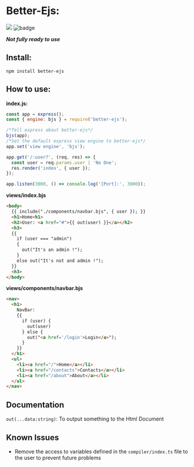 # Better-Ejs:

![](https://img.shields.io/badge/-In%20developement-yellow)
<img alt="badge" src="https://img.shields.io/badge/-In%20developement-yellow">

***Not fully ready to use***

## Install:

```
npm install better-ejs
```

## How to use:

**index.js:**

```js
const app = express();
const { engine: bjs } = require('better-ejs');

/*Tell express about better-ejs*/
bjs(app);
/*Set the default express view engine to better-ejs*/
app.set('view engine', 'bjs');

app.get('/:user?', (req, res) => {
  const user = req.params.user | 'No One';
  res.render('index', { user });
});

app.listen(3000, () => console.log('[Port]:', 3000));
```

**views/index.bjs**

```html
<body>
  {{ include("./components/navbar.bjs", { user }); }}
  <h1>Home<h1>
  <h2>User: <a href="#">{{ out(user) }}</a></h2>
  <h3>
  {{
    if (user === "admin")
    {
      out("It's an admin !");
    }
    else out("It's not and admin !");
  }}
  <h3>
</body>
```

**views/components/navbar.bjs**

```html
<nav>
  <h1>
    NavBar: 
    {{
      if (user) {
        out(user)     
      } else {
        out("<a href='/login'>Login</a>");
      }
    }}
  </h1>
  <ul>
    <li><a href="/">Home</a></li>
    <li><a href="/contacts">Contacts</a></li>
    <li><a href="/about">About</a></li>
  </ul>
</nav>
```

## Documentation

`out(...data:string)`: To output something to the Html Document

## Known Issues

- Remove the access to variables defined in the `compiler/index.ts` file to the user to prevent future problems
